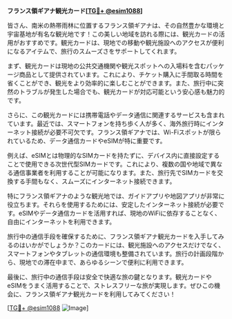 **フランス領ギアナ観光カード[[TG💪+ @esim1088](https://t.me/s/esim1088)]**

皆さん、南米の熱帯雨林に位置するフランス領ギアナは、その自然豊かな環境と宇宙基地が有名な観光地です！この美しい地域を訪れる際には、観光カードの活用がおすすめです。観光カードは、現地での移動や観光施設へのアクセスが便利になるアイテムで、旅行のスムーズさをサポートしてくれます。

まず、観光カードは現地の公共交通機関や観光スポットへの入場料を含むパッケージ商品として提供されています。これにより、チケット購入に手間取る時間を省くことができ、観光をより効率的に楽しむことができます。また、旅行中に突然のトラブルが発生した場合でも、観光カードが対応可能という安心感も魅力的です。

さらに、この観光カードには携帯電話やデータ通信に関連するサービスも含まれています。最近では、スマートフォンを持ち歩く人が多く、海外旅行時にインターネット接続が必要不可欠です。フランス領ギアナでは、Wi-Fiスポットが限られているため、データ通信カードやeSIMが特に重要です。

例えば、eSIMとは物理的なSIMカードを持たずに、デバイス内に直接設定することで使用できる次世代型SIMカードです。これにより、複数の国や地域で異なる通信事業者を利用することが可能になります。また、旅行先でSIMカードを交換する手間もなく、スムーズにインターネット接続できます。

特にフランス領ギアナのような観光地では、ガイドアプリや地図アプリが非常に役立ちます。それらを使用するためには、安定したインターネット接続が必要です。eSIMやデータ通信カードを活用すれば、現地のWiFiに依存することなく、自由にインターネットを利用できます。

旅行中の通信手段を確保するために、フランス領ギアナ観光カードを入手してみるのはいかがでしょうか？このカードには、観光施設へのアクセスだけでなく、スマートフォンやタブレットの通信環境も整備されています。旅行の計画段階から、現地での滞在中まで、あらゆるシーンで便利に利用できます。

最後に、旅行中の通信手段は安全で快適な旅の鍵となります。観光カードやeSIMをうまく活用することで、ストレスフリーな旅が実現します。ぜひこの機会に、フランス領ギアナ観光カードを利用してみてください！

[[TG💪+ @esim1088](https://t.me/s/esim1088) ![Image](https://i.postimg.cc/Y0z9fWf4/image.png)]